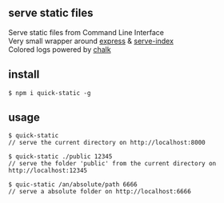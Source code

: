 serve static files
---

Serve static files from Command Line Interface  
Very small wrapper around [express](https://github.com/expressjs/express) & [serve-index](https://github.com/expressjs/serve-index)  
Colored logs powered by [chalk](https://github.com/chalk/chalk)  

install
---
	$ npm i quick-static -g

usage
---
	$ quick-static 
	// serve the current directory on http://localhost:8000
	
	$ quick-static ./public 12345 
	// serve the folder 'public' from the current directory on http://localhost:12345
	
	$ quic-static /an/absolute/path 6666 
	// serve a absolute folder on http://localhost:6666



